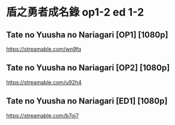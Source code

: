 # 盾之勇者成名錄 op1-2 ed 1-2

## Tate no Yuusha no Nariagari [OP1] [1080p]
https://streamable.com/wn9fq

## Tate no Yuusha no Nariagari [OP2] [1080p]
https://streamable.com/u92h4

## Tate no Yuusha no Nariagari [ED1] [1080p]
https://streamable.com/b7oj7

##
